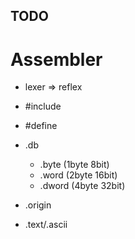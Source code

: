 ## TODO

# Assembler
- lexer => reflex
- #include
- #define
- .db
    - .byte  (1byte 8bit)
    - .word  (2byte 16bit)
    - .dword (4byte 32bit)

- .origin
- .text/.ascii
